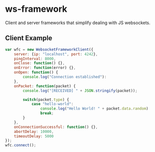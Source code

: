 # ws-framework
Client and server frameworks that simplify dealing with JS websockets.

## Client Example
```javascript
var wfc = new WebsocketFrameworkClient({
    server: {ip: "localhost", port: 4242},
    pingInterval: 8000,
    onClose: function() {},
    onError: function(error) {},
    onOpen: function() {
        console.log("Connection established"):
    },
    onPacket: function(packet) {
        console.log("[RECEIVED] " + JSON.stringify(packet));

        switch(packet.type) {
            case "hello-world":
                console.log("Hello World! " + packet.data.random)
                break;
        }
    },
    onConnectionSuccessful: function() {},
    abortDelay: 10000,
    timeoutDelay: 5000
});
wfc.connect();
